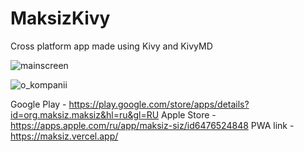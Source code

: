 # MaksizKivy

Cross platform app made using Kivy and KivyMD

![mainscreen](https://github.com/Flavoredone/MaksizKivy/assets/68301720/4bd31fe5-f395-42d0-a414-4aed5dcdf4f8=250x)

![o_kompanii](https://github.com/Flavoredone/MaksizKivy/assets/68301720/a6290a7c-64fd-4001-9818-f24819d7d091)

Google Play - https://play.google.com/store/apps/details?id=org.maksiz.maksiz&hl=ru&gl=RU 
Apple Store - https://apps.apple.com/ru/app/maksiz-siz/id6476524848
PWA link - https://maksiz.vercel.app/
